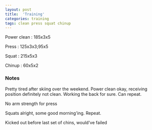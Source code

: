 ```yaml
---
layout: post
title:  'Training'
categories: training
tags: clean press squat chinup
---
```


Power clean :   185x3x5

Press   :   125x3x3;95x5

Squat   :   215x5x3

Chinup  :   60x5x2

### Notes

Pretty tired after skiing over the weekend. Power clean okay, receiving position definitely not clean. Working the back for sure. Can repeat.

No arm strength for press

Squats alright, some good morning'ing. Repeat.

Kicked out before last set of chins, would've failed
